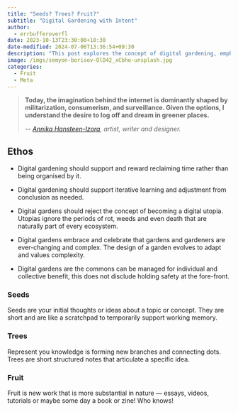 ```yaml
---
title: "Seeds? Trees? Fruit?"
subtitle: "Digital Gardening with Intent"
author:
  - errbufferoverfl
date: 2023-10-13T23:30:00+10:30
date-modified: 2024-07-06T13:36:54+09:30
description: "This post explores the concept of digital gardening, emphasizing the importance of reclaiming time, iterative learning, and embracing complexity. It introduces the metaphor of seeds, trees, and fruit to describe the different stages of content creation in a digital garden."
image: /imgs/semyon-borisov-OlD42_xCbho-unsplash.jpg
categories:
  - Fruit
  - Meta
---
```


> **Today, the imagination behind the internet is dominantly shaped by militarization, consumerism, and surveillance. Given the options, I understand the desire to log off and dream in greener places.**
> 
> -- *[Annika Hansteen-Izora](https://www.annikaizora.com/), artist, writer and designer.*

## Ethos

- Digital gardening should support and reward reclaiming time rather than being organised by it.

- Digital gardening should support iterative learning and adjustment from conclusion as needed.

- Digital gardens should reject the concept of becoming a digital utopia. Utopias ignore the periods of rot, weeds and even death that are naturally part of every ecosystem.

- Digital gardens embrace and celebrate that gardens and gardeners are ever-changing and complex. The design of a garden evolves to adapt and values complexity.

- Digital gardens are the commons can be managed for individual and collective benefit, this does not disclude holding safety at the fore-front.

### Seeds

Seeds are your initial thoughts or ideas about a topic or concept. They are short and are like a scratchpad to temporarily support working memory.

### Trees

Represent you knowledge is forming new branches and connecting dots. Trees are short structured notes that articulate a specific idea.

### Fruit

Fruit is new work that is more substantial in nature — essays, videos, tutorials or maybe some day a book or zine! Who knows!
